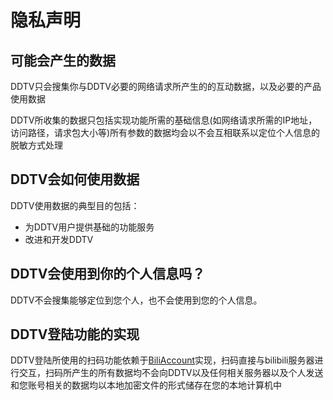 # 隐私声明
## 可能会产生的数据
DDTV只会搜集你与DDTV必要的网络请求所产生的的互动数据，以及必要的产品使用数据  
  
DDTV所收集的数据只包括实现功能所需的基础信息(如网络请求所需的IP地址，访问路径，请求包大小等)所有参数的数据均会以不会互相联系以定位个人信息的脱敏方式处理  

## DDTV会如何使用数据
DDTV使用数据的典型目的包括：
  
* 为DDTV用户提供基础的功能服务
* 改进和开发DDTV  

## DDTV会使用到你的个人信息吗？
DDTV不会搜集能够定位到您个人，也不会使用到您的个人信息。

## DDTV登陆功能的实现
DDTV登陆所使用的扫码功能依赖于[BiliAccount](https://github.com/LeoChen98/BiliAccount)实现，扫码直接与bilibili服务器进行交互，扫码所产生的所有数据均不会向DDTV以及任何相关服务器以及个人发送  
和您账号相关的数据均以本地加密文件的形式储存在您的本地计算机中